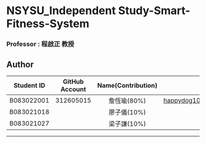 # NSYSU_Independent Study-Smart-Fitness-System
### Professor : 程啟正 教授
## Author
|Student ID|GitHub Account|Name(Contribution)|Email| 
| :--:    | :--:   |:--:  | :--: |
|B083022001|312605015|詹恆瑜(80%)|happydog101155@gmail.com| 
|B083021018||廖子儀(10%)|| 
|B083021027||梁子謙(10%)|| 

---
